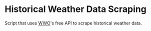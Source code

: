 # Historical Weather Data Scraping
Script that uses [WWO](https://www.worldweatheronline.com/)'s free API to scrape historical weather data.
